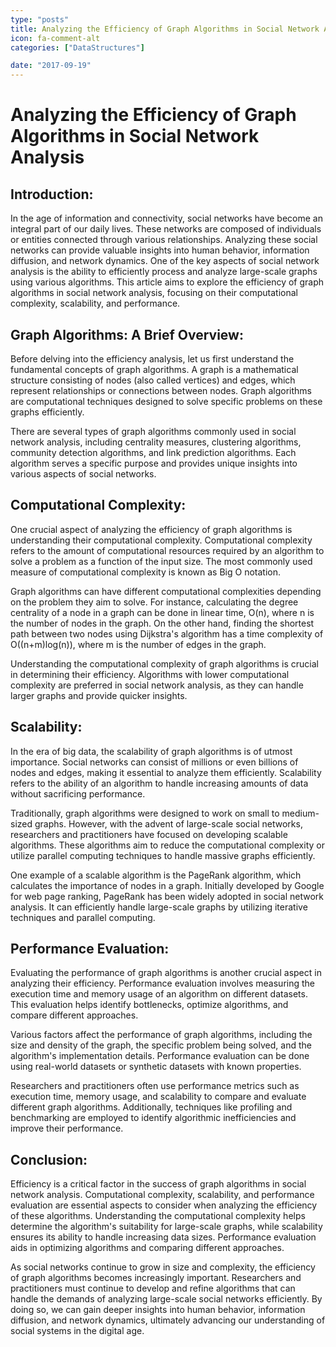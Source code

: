 ```yaml
---
type: "posts"
title: Analyzing the Efficiency of Graph Algorithms in Social Network Analysis
icon: fa-comment-alt
categories: ["DataStructures"]

date: "2017-09-19"
---
```




# Analyzing the Efficiency of Graph Algorithms in Social Network Analysis

## Introduction:
In the age of information and connectivity, social networks have become an integral part of our daily lives. These networks are composed of individuals or entities connected through various relationships. Analyzing these social networks can provide valuable insights into human behavior, information diffusion, and network dynamics. One of the key aspects of social network analysis is the ability to efficiently process and analyze large-scale graphs using various algorithms. This article aims to explore the efficiency of graph algorithms in social network analysis, focusing on their computational complexity, scalability, and performance.

## Graph Algorithms: A Brief Overview:
Before delving into the efficiency analysis, let us first understand the fundamental concepts of graph algorithms. A graph is a mathematical structure consisting of nodes (also called vertices) and edges, which represent relationships or connections between nodes. Graph algorithms are computational techniques designed to solve specific problems on these graphs efficiently.

There are several types of graph algorithms commonly used in social network analysis, including centrality measures, clustering algorithms, community detection algorithms, and link prediction algorithms. Each algorithm serves a specific purpose and provides unique insights into various aspects of social networks.

## Computational Complexity:
One crucial aspect of analyzing the efficiency of graph algorithms is understanding their computational complexity. Computational complexity refers to the amount of computational resources required by an algorithm to solve a problem as a function of the input size. The most commonly used measure of computational complexity is known as Big O notation.

Graph algorithms can have different computational complexities depending on the problem they aim to solve. For instance, calculating the degree centrality of a node in a graph can be done in linear time, O(n), where n is the number of nodes in the graph. On the other hand, finding the shortest path between two nodes using Dijkstra's algorithm has a time complexity of O((n+m)log(n)), where m is the number of edges in the graph.

Understanding the computational complexity of graph algorithms is crucial in determining their efficiency. Algorithms with lower computational complexity are preferred in social network analysis, as they can handle larger graphs and provide quicker insights.

## Scalability:
In the era of big data, the scalability of graph algorithms is of utmost importance. Social networks can consist of millions or even billions of nodes and edges, making it essential to analyze them efficiently. Scalability refers to the ability of an algorithm to handle increasing amounts of data without sacrificing performance.

Traditionally, graph algorithms were designed to work on small to medium-sized graphs. However, with the advent of large-scale social networks, researchers and practitioners have focused on developing scalable algorithms. These algorithms aim to reduce the computational complexity or utilize parallel computing techniques to handle massive graphs efficiently.

One example of a scalable algorithm is the PageRank algorithm, which calculates the importance of nodes in a graph. Initially developed by Google for web page ranking, PageRank has been widely adopted in social network analysis. It can efficiently handle large-scale graphs by utilizing iterative techniques and parallel computing.

## Performance Evaluation:
Evaluating the performance of graph algorithms is another crucial aspect in analyzing their efficiency. Performance evaluation involves measuring the execution time and memory usage of an algorithm on different datasets. This evaluation helps identify bottlenecks, optimize algorithms, and compare different approaches.

Various factors affect the performance of graph algorithms, including the size and density of the graph, the specific problem being solved, and the algorithm's implementation details. Performance evaluation can be done using real-world datasets or synthetic datasets with known properties.

Researchers and practitioners often use performance metrics such as execution time, memory usage, and scalability to compare and evaluate different graph algorithms. Additionally, techniques like profiling and benchmarking are employed to identify algorithmic inefficiencies and improve their performance.

## Conclusion:
Efficiency is a critical factor in the success of graph algorithms in social network analysis. Computational complexity, scalability, and performance evaluation are essential aspects to consider when analyzing the efficiency of these algorithms. Understanding the computational complexity helps determine the algorithm's suitability for large-scale graphs, while scalability ensures its ability to handle increasing data sizes. Performance evaluation aids in optimizing algorithms and comparing different approaches.

As social networks continue to grow in size and complexity, the efficiency of graph algorithms becomes increasingly important. Researchers and practitioners must continue to develop and refine algorithms that can handle the demands of analyzing large-scale social networks efficiently. By doing so, we can gain deeper insights into human behavior, information diffusion, and network dynamics, ultimately advancing our understanding of social systems in the digital age.